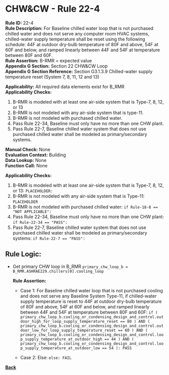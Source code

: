 
# CHW&CW - Rule 22-4  

**Rule ID:** 22-4  
**Rule Description:** For Baseline chilled water loop that is not purchased chilled water and does not serve any computer room HVAC systems, chilled-water supply temperature shall be reset using the following schedule: 44F at outdoor dry-bulb temperature of 80F and above, 54F at 60F and below, and ramped linearly between 44F and 54F at temperature between 80F and 60F.  
**Rule Assertion:** B-RMR = expected value  
**Appendix G Section:** Section 22 CHW&CW Loop  
**Appendix G Section Reference:** Section G3.1.3.9 Chilled-water supply temperature reset (System 7, 8, 11, 12 and 13)  

**Applicability:** All required data elements exist for B_RMR  
**Applicability Checks:**  

1. B-RMR is modeled with at least one air-side system that is Type-7, 8, 12, or 13
2. B-RMR is not modeled with any air-side system that is type-11.
3. B-RMR is not modeled with purchased chilled water.
4. Pass Rule 22-34, Baseline must only have no more than one CHW plant.
5. Pass Rule 22-7, Baseline chilled water system that does not use purchased chilled water shall be modeled as primary/secondary systems.

**Manual Check:** None  
**Evaluation Context:** Building  
**Data Lookup:** None  
**Function Call:** None  

**Applicability Checks:**  

1. B-RMR is modeled with at least one air-side system that is Type-7, 8, 12, or 13: `PLACEHOLDER:`
2. B-RMR is not modeled with any air-side system that is Type-11: `PLACEHOLDER`
3. B-RMR is not modeled with purchased chilled water: `if Rule-18-8 == "NOT APPLICABLE":`
4. Pass Rule 22-34, Baseline must only have no more than one CHW plant: `if Rule-22-34 == "PASS":`
5. Pass Rule 22-7, Baseline chilled water system that does not use purchased chilled water shall be modeled as primary/secondary systems: `if Rule-22-7 == "PASS":`

## Rule Logic:  

- Get primary CHW loop in B_RMR `primary_chw_loop_b = B_RMR.ASHRAE229.chillers[0].cooling_loop`

  **Rule Assertion:**

  - Case 1: For Baseline chilled water loop that is not purchased cooling and does not serve any Baseline System Type-11, if chilled-water supply temperature is reset to 44F at outdoor dry-bulb temperature of 80F and above, 54F at 60F and below, and ramped linearly between 44F and 54F at temperature between 80F and 60F: `if ( primary_chw_loop_b.cooling_or_condensing_design_and_control.outdoor_high_for_loop_supply_temperature_reset == 80 ) AND ( primary_chw_loop_b.cooling_or_condensing_design_and_control.outdoor_low_for_loop_supply_temperature_reset == 60 ) AND ( primary_chw_loop_b.cooling_or_condensing_design_and_control.loop_supply_temperature_at_outdoor_high == 44 ) AND ( primary_chw_loop_b.cooling_or_condensing_design_and_control.loop_supply_temperature_at_outdoor_low == 54 ): PASS`

  - Case 2: Else: `else: FAIL`

**[Back](../_toc.md)**
